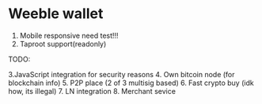 # Weeble wallet

1. Mobile responsive need test!!!
2. Taproot support(readonly)

TODO:

3.JavaScript integration for security reasons
4. Own bitcoin node (for blockchain info)
5. P2P place (2 of 3 multisig based)
6. Fast crypto buy (idk how, its illegal)
7. LN integration
8. Merchant sevice
